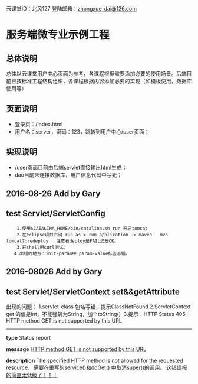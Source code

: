 云课堂ID：北风127
登陆邮箱：zhongxue_dai@126.com

服务端微专业示例工程
=================================
## 总体说明
总体以云课堂用户中心页面为参考，各课程根据需要添加必要的使用场景。后端目前已按标准工程结构组织，各课程根据内容添加必要的实现（如模板使用，数据库使用等）

## 页面说明
* 登录页：/index.html
* 用户名：server，密码：123，跳转到用户中心/user页面；

## 实现说明
* /user页面目前由后端servlet直接输出html生成；
* dao目前未连接数据库，用户信息代码中写死；

## 2016-08-26  Add by Gary
## test Servlet/ServletConfig
    ﻿    ﻿1.使用$CATALINA_HOME/bin/catalina.sh run 开启tomcat
    ﻿    ﻿2.在eclipse项目右键 run as-> run application -> maven   mvn tomcat7:redeploy   注意看deploy是FAIL还是OK。
    ﻿    ﻿3.开shell用curl测试。
     ﻿	4.出错的地方：init-param中 param-value标签写错。

## 2016-08026  Add by Gary
## test Servlet/ServletContext set&&getAttribute
出现的问题：
        1.servlet-class 包名写错，提示ClassNotFound
        2.ServletContext get 的值是int，不能强转为String，加个toString()
    ﻿    ﻿3.提示：HTTP Status 405 - HTTP method GET is not supported by this URL</h1><HR size="1" noshade="noshade"><p><b>type</b> Status report</p><p><b>message</b> <u>HTTP method GET is not supported by this URL</u></p><p><b>description</b> <u>The specified HTTP method is not allowed for the requested resource.
    ﻿    ﻿   需要在重写的service()和doGet() 中取消super()的调用。
        这错误报的简直太低级了！！！